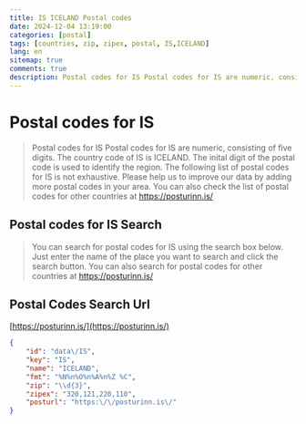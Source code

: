 ```yaml
---
title: IS ICELAND Postal codes 
date: 2024-12-04 13:19:00
categories: [postal]
tags: [countries, zip, zipex, postal, IS,ICELAND]
lang: en
sitemap: true
comments: true
description: Postal codes for IS Postal codes for IS are numeric, consisting of five digits. The country code of IS is ICELAND. The inital digit of the postal code is used to identify the region. The following list of postal codes for IS is not exhaustive. Please help us to improve our data by adding more postal codes in your area. You can also check the list of postal codes for other countries at https://posturinn.is/
---
```


# Postal codes for IS
> Postal codes for IS Postal codes for IS are numeric, consisting of five digits. The country code of IS is ICELAND. The inital digit of the postal code is used to identify the region. The following list of postal codes for IS is not exhaustive. Please help us to improve our data by adding more postal codes in your area. You can also check the list of postal codes for other countries at https://posturinn.is/

## Postal codes for IS Search 
> You can search for postal codes for IS using the search box below. Just enter the name of the place you want to search and click the search button. You can also search for postal codes for other countries at https://posturinn.is/

## Postal Codes Search Url

[https://posturinn.is/](https://posturinn.is/)
```json
{
    "id": "data\/IS",
    "key": "IS",
    "name": "ICELAND",
    "fmt": "%N%n%O%n%A%n%Z %C",
    "zip": "\\d{3}",
    "zipex": "320,121,220,110",
    "posturl": "https:\/\/posturinn.is\/"
}
```

